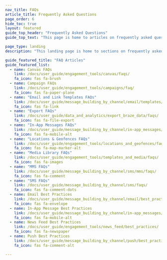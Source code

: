 ```yaml
---
nav_title: FAQs
article_title: Frequently Asked Questions
page_order: 6
hide_toc: true
layout: featured
guide_top_header: "Frequently Asked Questions"
guide_top_text: "This page is home to articles on frequently asked questions about the Braze Dashboard and its features."

page_type: landing
description: "This landing page is home to sections on frequently asked questions about the Braze Dashboard and its features."

guide_featured_title: "FAQ Articles"
guide_featured_list:
  - name: Canvas FAQs
    link: /docs/user_guide/engagement_tools/canvas/faqs/
    fa_icon: fas fa-brush
  - name: Campaign FAQs
    link: /docs/user_guide/engagement_tools/campaigns/faq/
    fa_icon: fas fa-paper-plane
  - name: "Email and Link Templates FAQs"
    link: /docs/user_guide/message_building_by_channel/email/templates/faq/
    fa_icon: fas fa-link
  - name: "Export FAQs"
    link: /docs/user_guide/data_and_analytics/export_braze_data/faqs/
    fa_icon: fas fa-file-export
  - name: "In-App Messages FAQs"
    link: /docs/user_guide/message_building_by_channel/in-app_messages/faq/
    fa_icon: fas fa-mobile-alt
  - name: "Locations & Geofences FAQs"
    link: /docs/user_guide/engagement_tools/locations_and_geofences/faqs/
    fa_icon: fas fa-map-marker-alt
  - name: "Media Library FAQs"
    link: /docs/user_guide/engagement_tools/templates_and_media/faqs/
    fa_icon: fas fa-images
  - name: "MMS FAQs"
    link: /docs/user_guide/message_building_by_channel/sms/mms/faqs/
    fa_icon: fas fa-comment
  - name: "SMS FAQs"
    link: /docs/user_guide/message_building_by_channel/sms/faqs/
    fa_icon: fas fa-comment-dots
  - name: Email Best Practices
    link: /docs/user_guide/message_building_by_channel/email/best_practices/
    fa_icon: fas fa-envelope
  - name: In-App Message Best Practices
    link: /docs/user_guide/message_building_by_channel/in-app_messages/best_practices/
    fa_icon: fas fa-mobile-alt
  - name: News Feed Best Practices
    link: /docs/user_guide/engagement_tools/news_feed/best_practices/
    fa_icon: fas fa-newspaper
  - name: Push Best Practices
    link: /docs/user_guide/message_building_by_channel/push/best_practices/
    fa_icon: fas fa-comment-alt

---
```


<br>